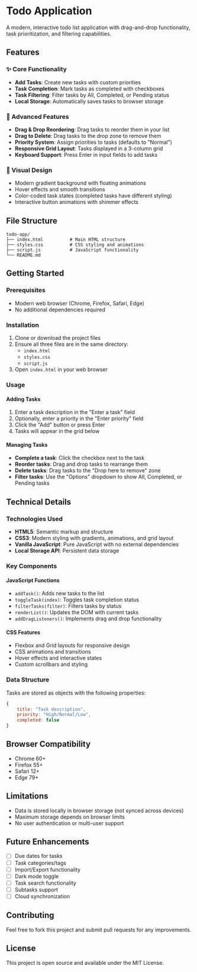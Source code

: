 # Todo Application

A modern, interactive todo list application with drag-and-drop functionality, task prioritization, and filtering capabilities.

## Features

### ✨ Core Functionality
- **Add Tasks**: Create new tasks with custom priorities
- **Task Completion**: Mark tasks as completed with checkboxes
- **Task Filtering**: Filter tasks by All, Completed, or Pending status
- **Local Storage**: Automatically saves tasks to browser storage

### 🎯 Advanced Features
- **Drag & Drop Reordering**: Drag tasks to reorder them in your list
- **Drag to Delete**: Drag tasks to the drop zone to remove them
- **Priority System**: Assign priorities to tasks (defaults to "Normal")
- **Responsive Grid Layout**: Tasks displayed in a 3-column grid
- **Keyboard Support**: Press Enter in input fields to add tasks

### 🎨 Visual Design
- Modern gradient background with floating animations
- Hover effects and smooth transitions
- Color-coded task states (completed tasks have different styling)
- Interactive button animations with shimmer effects

## File Structure

```
todo-app/
├── index.html          # Main HTML structure
├── styles.css          # CSS styling and animations
├── script.js           # JavaScript functionality
└── README.md          
```

## Getting Started

### Prerequisites
- Modern web browser (Chrome, Firefox, Safari, Edge)
- No additional dependencies required

### Installation
1. Clone or download the project files
2. Ensure all three files are in the same directory:
   - `index.html`
   - `styles.css`
   - `script.js`
3. Open `index.html` in your web browser

### Usage

#### Adding Tasks
1. Enter a task description in the "Enter a task" field
2. Optionally, enter a priority in the "Enter priority" field
3. Click the "Add" button or press Enter
4. Tasks will appear in the grid below

#### Managing Tasks
- **Complete a task**: Click the checkbox next to the task
- **Reorder tasks**: Drag and drop tasks to rearrange them
- **Delete tasks**: Drag tasks to the "Drop here to remove" zone
- **Filter tasks**: Use the "Options" dropdown to show All, Completed, or Pending tasks

## Technical Details

### Technologies Used
- **HTML5**: Semantic markup and structure
- **CSS3**: Modern styling with gradients, animations, and grid layout
- **Vanilla JavaScript**: Pure JavaScript with no external dependencies
- **Local Storage API**: Persistent data storage

### Key Components

#### JavaScript Functions
- `addTask()`: Adds new tasks to the list
- `toggleTask(index)`: Toggles task completion status
- `filterTasks(filter)`: Filters tasks by status
- `renderList()`: Updates the DOM with current tasks
- `addDragListeners()`: Implements drag and drop functionality

#### CSS Features
- Flexbox and Grid layouts for responsive design
- CSS animations and transitions
- Hover effects and interactive states
- Custom scrollbars and styling

### Data Structure
Tasks are stored as objects with the following properties:
```javascript
{
    title: "Task description",
    priority: "High/Normal/Low",
    completed: false
}
```

## Browser Compatibility
- Chrome 60+
- Firefox 55+
- Safari 12+
- Edge 79+

## Limitations
- Data is stored locally in browser storage (not synced across devices)
- Maximum storage depends on browser limits
- No user authentication or multi-user support

## Future Enhancements
- [ ] Due dates for tasks
- [ ] Task categories/tags
- [ ] Import/Export functionality
- [ ] Dark mode toggle
- [ ] Task search functionality
- [ ] Subtasks support
- [ ] Cloud synchronization

## Contributing
Feel free to fork this project and submit pull requests for any improvements.

## License
This project is open source and available under the MIT License.